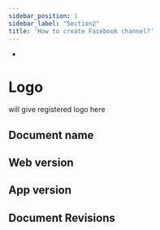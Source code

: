 ```yaml
---
sidebar_position: 1
sidebar_label: "Section2"
title: 'How to create Facebook channel?'
---
```


-    
# Logo
will give registered logo here
## Document name 
## Web version
## App version
## Document Revisions